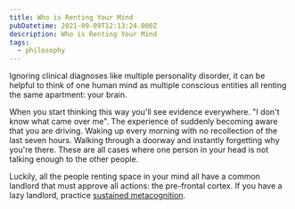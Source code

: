 ```yaml
---
title: Who is Renting Your Mind
pubDatetime: 2021-09-09T12:13:24.000Z
description: Who is Renting Your Mind
tags:
  - philosophy
---
```


Ignoring clinical diagnoses like multiple personality disorder, it can be helpful to think of one
human mind as multiple conscious entities all renting the same apartment: your brain.

When you start thinking this way you'll see evidence everywhere. "I don't know what came over me".
The experience of suddenly becoming aware that you are driving. Waking up every morning with no
recollection of the last seven hours. Walking through a doorway and instantly forgetting why you're
there. These are all cases where one person in your head is not talking enough to the other people.

Luckily, all the people renting space in your mind all have a common landlord that must approve all
actions: the pre-frontal cortex. If you have a lazy landlord, practice
[sustained metacognition](09-09-sustained-metacognition).
